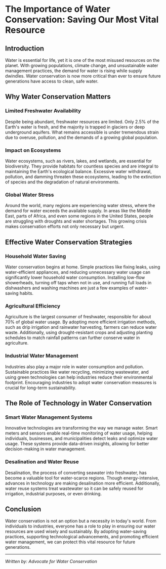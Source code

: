 # The Importance of Water Conservation: Saving Our Most Vital Resource

## Introduction

Water is essential for life, yet it is one of the most misused resources on the planet. With growing populations, climate change, and unsustainable water management practices, the demand for water is rising while supply dwindles. Water conservation is now more critical than ever to ensure future generations have access to clean, safe water.

## Why Water Conservation Matters

### Limited Freshwater Availability

Despite being abundant, freshwater resources are limited. Only 2.5% of the Earth's water is fresh, and the majority is trapped in glaciers or deep underground aquifers. What remains accessible is under tremendous strain due to overuse, pollution, and the demands of a growing global population.

### Impact on Ecosystems

Water ecosystems, such as rivers, lakes, and wetlands, are essential for biodiversity. They provide habitats for countless species and are integral to maintaining the Earth's ecological balance. Excessive water withdrawal, pollution, and damming threaten these ecosystems, leading to the extinction of species and the degradation of natural environments.

### Global Water Stress

Around the world, many regions are experiencing water stress, where the demand for water exceeds the available supply. In areas like the Middle East, parts of Africa, and even some regions in the United States, people are struggling with droughts and water shortages. This growing crisis makes conservation efforts not only necessary but urgent.

## Effective Water Conservation Strategies

### Household Water Saving

Water conservation begins at home. Simple practices like fixing leaks, using water-efficient appliances, and reducing unnecessary water usage can significantly lower household water consumption. Installing low-flow showerheads, turning off taps when not in use, and running full loads in dishwashers and washing machines are just a few examples of water-saving habits.

### Agricultural Efficiency

Agriculture is the largest consumer of freshwater, responsible for about 70% of global water usage. By adopting more efficient irrigation methods, such as drip irrigation and rainwater harvesting, farmers can reduce water waste. Additionally, using drought-resistant crops and adjusting planting schedules to match rainfall patterns can further conserve water in agriculture.

### Industrial Water Management

Industries also play a major role in water consumption and pollution. Sustainable practices like water recycling, minimizing wastewater, and using green technologies can help industries reduce their environmental footprint. Encouraging industries to adopt water conservation measures is crucial for long-term sustainability.

## The Role of Technology in Water Conservation

### Smart Water Management Systems

Innovative technologies are transforming the way we manage water. Smart meters and sensors enable real-time monitoring of water usage, helping individuals, businesses, and municipalities detect leaks and optimize water usage. These systems provide data-driven insights, allowing for better decision-making in water management.

### Desalination and Water Reuse

Desalination, the process of converting seawater into freshwater, has become a valuable tool for water-scarce regions. Though energy-intensive, advances in technology are making desalination more efficient. Additionally, water reuse systems treat wastewater so it can be safely reused for irrigation, industrial purposes, or even drinking.

## Conclusion

Water conservation is not an option but a necessity in today's world. From individuals to industries, everyone has a role to play in ensuring our water resources are used wisely and sustainably. By adopting water-saving practices, supporting technological advancements, and promoting efficient water management, we can protect this vital resource for future generations.

---

*Written by: Advocate for Water Conservation*
